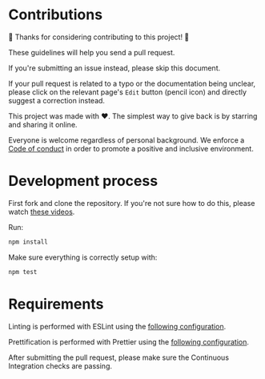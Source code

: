 # Contributions

🎉 Thanks for considering contributing to this project! 🎉

These guidelines will help you send a pull request.

If you're submitting an issue instead, please skip this document.

If your pull request is related to a typo or the documentation being unclear,
please click on the relevant page's `Edit` button (pencil icon) and directly
suggest a correction instead.

This project was made with ❤️. The simplest way to give back is by starring and
sharing it online.

Everyone is welcome regardless of personal background. We enforce a
[Code of conduct](CODE_OF_CONDUCT.md) in order to promote a positive and
inclusive environment.

# Development process

First fork and clone the repository. If you're not sure how to do this, please
watch
[these videos](https://egghead.io/courses/how-to-contribute-to-an-open-source-project-on-github).

Run:

```bash
npm install
```

Make sure everything is correctly setup with:

```bash
npm test
```

# Requirements

Linting is performed with ESLint using the [following configuration](.eslintrc.json).

Prettification is performed with Prettier using the [following configuration](.prettierrc.json).

After submitting the pull request, please make sure the Continuous Integration
checks are passing.
